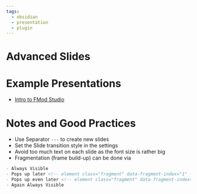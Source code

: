 ```yaml
---
tags:
  - obsidian
  - presentation
  - plugin
---
```

# Advanced Slides

# Example Presentations

- [Intro to FMod Studio](obsidian://open?vault=obsidian_notes&file=tools%2FFMod%2FIntro%20to%20FMod%20Studio)

# Notes and Good Practices

- Use Separator `---` to create new slides
- Set the Slide transition style in the settings
- Avoid too much text on each slide as the font size is rather big
- Fragmentation (frame build-up) can be done via

```markdown
- Always Visible 
- Pops up later <!-- element class="fragment" data-fragment-index="1" -->
- Pops up even later <!-- element class="fragment" data-fragment-index="2" -->
- Again Always Visible
```
